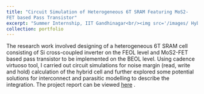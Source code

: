 ```yaml
---
title: "Circuit Simulation of Heterogeneous 6T SRAM Featuring MoS2-
FET based Pass Transistor"
excerpt: "Summer Internship, IIT Gandhinagar<br/><img src='/images/ Hybrid6T_SRAM_3D_View.png'>"
collection: portfolio
---
```


The research work involved designing of a heterogeneous 6T SRAM cell consisting of Si cross-coupled inverter on the FEOL level and MoS2-FET based pass
transistor to be implemented on the BEOL level. Using cadence virtuoso tool, I
carried out circuit simulations for noise margin (read, write and hold) calculation
of the hybrid cell and further explored some potential solutions for interconnect
and parasitic modelling to describe the integration.
The project report can be viewed [here](https://drive.google.com/file/d/17pyH9LCKRdDWqO42ZnBItracrFRzeE8E/view?usp=sharing) .
